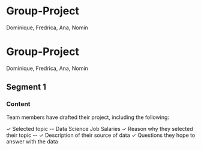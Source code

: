 # Group-Project
Dominique, Fredrica, Ana, Nomin


# Group-Project
Dominique, Fredrica, Ana, Nomin

## Segment 1
### Content 

Team members have drafted their 
project, including the following: 

✓ Selected topic -- Data Science Job Salaries
✓ Reason why they selected their topic -- 
✓ Description of their source of data
✓ Questions they hope to answer with the data
